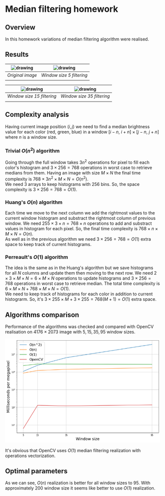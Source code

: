 # Median filtering homework
## Overview
In this homework variations of median filtering algorithm were realised.
## Results
| <img src="./resources/sample.bmp" alt="drawing" width="500"/> | <img src="./resources/window_5_result.bmp" alt="drawing" width="500"/> |
|:-------------------------------------------------------------:| :--------------------------------------------------------------------: |
|                                *Original image*               |                  *Window size 5 filtering*                             |
|                                                               |                                                                        |

| <img src="./resources/window_15_result.bmp" alt="drawing" width="500"/> | <img src="./resources/window_35_result.bmp" alt="drawing" width="500"/> |
|:-----------------------------------------------------------------------:| :---------------------------------------------------------------------: |
|                            *Window size 15 filtering*                   |         *Window size 35 filtering*                                      |
|                                                                         |                                                                         |
## Complexity analysis
Having current image position $(i,j)$ we need to find a median brightness value for each color (red, green, blue) in a window $[i - n,\ i + n]\times[j - n,\ j + n]$ where $n$ is a window size.
### Trivial $O(n^2)$ algorithm
Going through the full window takes $3n^2$ operations for pixel to fill each color's histogram and $3\times256=768$ operations in worst case to retrieve medians from them. Having an image with size $M\times N$ the final time complexity is $768\times 3n^2\times M\times N=O(n^2)$.  
We need 3 arrays to keep histograms with 256 bins. So, the space complexity is $3\times 256=768=O(1)$.
### Huang's $O(n)$ algorithm
Each time we move to the next column we add the rightmost values to the current window histogram and substract the rightmost column of previous window. We need $255\times 3\times n=768\times n$ operations to add and substract values in histogram for each pixel. So, the final time complexity is $768\times n\times M\times N=O(n)$.  
As well as in the previous algorithm we need $3\times 256=768=O(1)$ extra space to keep track of current histograms.
### Perreault's $O(1)$ algorithm
The idea is the same as in the Huang's algorithm but we save histograms for all $N$ columns and update them then moving to the next row. We need $2\times 3\times M\times N=6\times M\times N$ operations to update histograms and $3\times 256=768$ operations in worst case to retrieve median. The total time complexity is $6\times M \times N+ 768\times M\times N=O(1)$.  
We need to keep track of histograms for each color in addition to current histograrm. So, it's $3\times 255\times M + 3\times 255 = 768(M+1)=O(1)$ extra space.
## Algorithms comparison
Performance of the algorithms was checked and compared with OpenCV realisation on $4176\times 2073$ image with $5,\, 15,\, 35,\, 95$ window sizes.
<p align="center">
  <img src="./Results.png" alt="drawing" width="700"/>
</p>

It's obvious that OpenCV uses $O(1)$ median filtering realization with operations vectorization.
## Optimal parameters
As we can see, $O(n)$ realization is better for all window sizes to 95. With approximately 200 window size it seems like better to use $O(1)$ realization.
